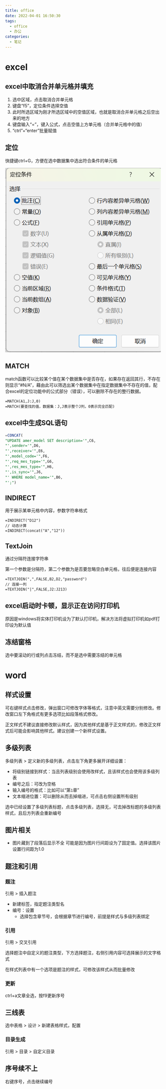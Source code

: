 ```yaml
---
title: office
date: 2022-04-01 16:50:30
tags:
  - office
  - 办公
categories:
  - 笔记
---
```


# excel

## excel中取消合并单元格并填充

1. 选中区域，点击取消合并单元格
2. 键盘“f5”，定位条件选择空值
3. 此时所选区域为刚才所选区域中的空值区域，也就是取消合并单元格之后空出来的地方
4. 键盘输入“=”，键入公式，点击空值上方单元格（合并单元格中的值）
5. “ctrl”+“enter”批量赋值

## 定位

快捷键ctrl+G，方便在选中数据集中选出符合条件的单元格

![image-20230816143536593](office/image-20230816143536593.png)

## MATCH

match函数可以比较某个值在某个数据集中是否存在，如果存在返回其行，不存在则显示“#N/A”，藉由此可以筛选出某个数据集中在指定数据集中不存在的值，配合excel的定位功能中的公式部分（错误），可以删除不存在的整行数据。

```
=MATCH(A1,J:J,0)
=MATCH(要查找的值，数据集：J,J表示整个J列，0表示完全匹配)
```

## excel中生成SQL语句

```sql
=CONCAT(
"UPDATE amer_model SET description='",C6,
"',sender='",D6,
"',receiver='",E6,
"',model_code='",F6,
"',req_mes_type='",G6,
"',res_mes_type='",H6,
"',is_sync='",J6,
"' WHERE model_name='",B6,
"';")
```

## INDIRECT

用于展示某单元格中内容，参数字符串格式

```
=INDIRECT("D12")
// 动态计算
=INDIRECT(concat("A","12"))
```

## TextJoin

通过分隔符连接字符串

第一个参数是分隔符，第二个参数为是否要忽略空白单元格，往后便是连接内容

```
=TEXTJOIN(",",FALSE,B2,D2,"password")
// 连接一列
=TEXTJOIN("|",FALSE,J2:J213)
```

## excel启动时卡顿，显示正在访问打印机

原因是windows将实体打印机设为了默认打印机，解决方法将虚拟打印机如pdf打印设为默认值

## 冻结窗格

选中要滚动的行或列点击冻结，而不是选中需要冻结的单元格

# word

## 样式设置

可右键样式点击修改，弹出窗口可修改字体等格式，注意中英文需要分别修改。修改窗口左下角格式有更多选项比如段落格式修改。

正文样式不建议直接修改默认样式，因为其他样式是基于正文样式的，修改正文样式后可能会影响其他样式。建议创建一个新样式设置。

## 多级列表

多级列表 > 定义新的多级列表，点击左下角更多展开详细设置：

- 将级别链接到样式：当且列表级别会使用改样式，且该样式也会使用该多级列表
- 编号之后：可改为空格
- 输入编号的格式：比如可以“第`1`章”
- 文本缩进位置：可以删除从而去掉缩进，可点击右侧设置所有级别

选中已经设置了多级列表标题，点击多级列表，选择无，可去掉改标题的多级列表样式，且后方列表会重新编号

## 图片相关

- 图片藏到了段落后显示不全
    可能是因为图片行间距设为了固定值。选择该图片设置行间距为1.0

## 题注和引用

### 题注

引用 > 插入题注

- 新建标签，指定题注类型名
- 编号：设置
    - 选择包含章节号，会根据章节进行编号，前提是样式与多级列表绑定

### 引用

引用 > 交叉引用

选择题注中自定义的题注类型，下方选择题注，右侧引用内容可选择展示的文字格式

在样式列表中有一个选项是题注的样式，可修改该样式从而批量修改

### 更新

ctrl+a文章全选，按f9更新序号

## 三线表

选中表格 > 设计 > 新建表格样式，配置

### 目录生成

引用 > 目录 > 自定义目录

## 序号续不上

右键序号，点击继续编号